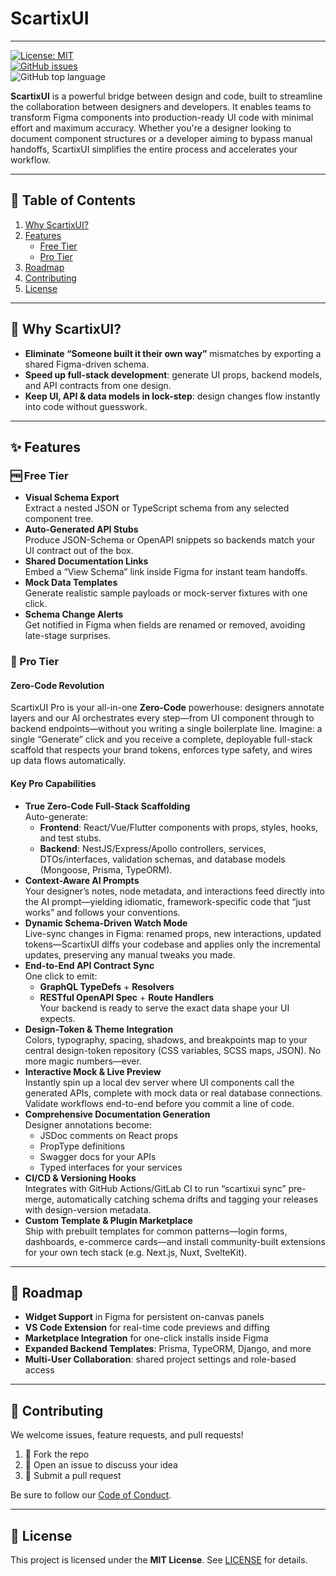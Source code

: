 # ScartixUI

---

[![License: MIT](https://img.shields.io/badge/License-MIT-blue.svg)](LICENSE)  
[![GitHub issues](https://img.shields.io/github/issues/AshuraDeath/ScartixUI-mikasa)](https://github.com/AshuraDeath/ScartixUI-mikasa/issues)  
![GitHub top language](https://img.shields.io/github/languages/top/AshuraDeath/ScartixUI-mikasa)  

**ScartixUI** is a powerful bridge between design and code, built to streamline the collaboration between designers and developers. It enables teams to transform Figma components into production-ready UI code with minimal effort and maximum accuracy. Whether you're a designer looking to document component structures or a developer aiming to bypass manual handoffs, ScartixUI simplifies the entire process and accelerates your workflow.

---

## 📖 Table of Contents
1. [Why ScartixUI?](#why-scartixui)  
2. [Features](#features)  
   - [Free Tier](#free-tier)  
   - [Pro Tier](#pro-tier)  
3. [Roadmap](#roadmap)  
4. [Contributing](#contributing)  
5. [License](#license)

---

## 🤔 Why ScartixUI?
- **Eliminate “Someone built it their own way”** mismatches by exporting a shared Figma-driven schema.  
- **Speed up full-stack development**: generate UI props, backend models, and API contracts from one design.  
- **Keep UI, API & data models in lock-step**: design changes flow instantly into code without guesswork.

---

## ✨ Features

### 🆓 Free Tier
- **Visual Schema Export**  
  Extract a nested JSON or TypeScript schema from any selected component tree.  
- **Auto-Generated API Stubs**  
  Produce JSON-Schema or OpenAPI snippets so backends match your UI contract out of the box.  
- **Shared Documentation Links**  
  Embed a “View Schema” link inside Figma for instant team handoffs.  
- **Mock Data Templates**  
  Generate realistic sample payloads or mock-server fixtures with one click.  
- **Schema Change Alerts**  
  Get notified in Figma when fields are renamed or removed, avoiding late-stage surprises.


### 🚀 Pro Tier

#### Zero-Code Revolution  
ScartixUI Pro is your all-in-one **Zero-Code** powerhouse: designers annotate layers and our AI orchestrates every step—from UI component through to backend endpoints—without you writing a single boilerplate line. Imagine: a single “Generate” click and you receive a complete, deployable full-stack scaffold that respects your brand tokens, enforces type safety, and wires up data flows automatically.  

#### Key Pro Capabilities
- **True Zero-Code Full-Stack Scaffolding**  
  Auto-generate:
  - **Frontend**: React/Vue/Flutter components with props, styles, hooks, and test stubs.  
  - **Backend**: NestJS/Express/Apollo controllers, services, DTOs/interfaces, validation schemas, and database models (Mongoose, Prisma, TypeORM).  
- **Context-Aware AI Prompts**  
  Your designer’s notes, node metadata, and interactions feed directly into the AI prompt—yielding idiomatic, framework-specific code that “just works” and follows your conventions.  
- **Dynamic Schema-Driven Watch Mode**  
  Live-sync changes in Figma: renamed props, new interactions, updated tokens—ScartixUI diffs your codebase and applies only the incremental updates, preserving any manual tweaks you made.  
- **End-to-End API Contract Sync**  
  One click to emit:
  - **GraphQL TypeDefs** + **Resolvers**  
  - **RESTful OpenAPI Spec** + **Route Handlers**  
  Your backend is ready to serve the exact data shape your UI expects.  
- **Design-Token & Theme Integration**  
  Colors, typography, spacing, shadows, and breakpoints map to your central design-token repository (CSS variables, SCSS maps, JSON). No more magic numbers—ever.  
- **Interactive Mock & Live Preview**  
  Instantly spin up a local dev server where UI components call the generated APIs, complete with mock data or real database connections. Validate workflows end-to-end before you commit a line of code.  
- **Comprehensive Documentation Generation**  
  Designer annotations become:
  - JSDoc comments on React props  
  - PropType definitions  
  - Swagger docs for your APIs  
  - Typed interfaces for your services  
- **CI/CD & Versioning Hooks**  
  Integrates with GitHub Actions/GitLab CI to run “scartixui sync” pre-merge, automatically catching schema drifts and tagging your releases with design-version metadata.  
- **Custom Template & Plugin Marketplace**  
  Ship with prebuilt templates for common patterns—login forms, dashboards, e-commerce cards—and install community-built extensions for your own tech stack (e.g. Next.js, Nuxt, SvelteKit).

---

## 🚧 Roadmap
- **Widget Support** in Figma for persistent on-canvas panels  
- **VS Code Extension** for real-time code previews and diffing  
- **Marketplace Integration** for one-click installs inside Figma  
- **Expanded Backend Templates**: Prisma, TypeORM, Django, and more  
- **Multi-User Collaboration**: shared project settings and role-based access  

---

## 🤝 Contributing
We welcome issues, feature requests, and pull requests!  
1. 🍴 Fork the repo  
2. 📝 Open an issue to discuss your idea  
3. 🚀 Submit a pull request  

Be sure to follow our [Code of Conduct](CODE_OF_CONDUCT.md).

---

## 📄 License
This project is licensed under the **MIT License**. See [LICENSE](LICENSE) for details.
